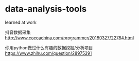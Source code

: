 # data-analysis-tools
learned at work

抖音数据采集
http://www.cocoachina.com/programmer/20180327/22784.html


你用python做过什么有趣的数据挖掘/分析项目
https://www.zhihu.com/question/28975391


